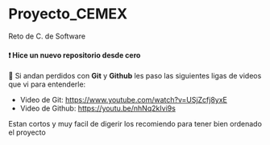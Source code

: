 # Proyecto_CEMEX
Reto de C. de Software

#### :heavy_exclamation_mark: Hice un nuevo repositorio desde cero 

:small_blue_diamond: Si andan perdidos con **Git** y **Github** les paso las siguientes ligas de videos que vi para entenderle:

* Video de Git: https://www.youtube.com/watch?v=USjZcfj8yxE
* Video de Github: https://youtu.be/nhNq2kIvi9s

Estan cortos y muy facil de digerir los recomiendo para tener bien ordenado el proyecto
